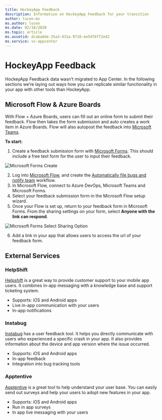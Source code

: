 ```yaml
---
title: HockeyApp Feedback
description: Information on HockeyApp Feedback for your transition
author: lucen-ms
ms.author: lucen
ms.date: 02/18/2020
ms.topic: article
ms.assetid: dcaba8de-35a3-431a-9720-ee54f8ff2e42
ms.service: vs-appcenter
---
```


# HockeyApp Feedback

HockeyApp Feedback data wasn't migrated to App Center. In the following sections we’re laying out ways how you can replicate similar functionality in your app with other tools than HockeyApp.

## Microsoft Flow & Azure Boards

With Flow + Azure Boards, users can fill out an online form to submit their feedback.  Flow then takes the form submission and auto creates a work item in Azure Boards.  Flow will also autopost the feedback into [Microsoft Teams](https://products.office.com/microsoft-teams/group-chat-software).

**To start:**

1. Create a feedback submission form with [Microsoft Forms](https://forms.office.com/Pages/DesignPage.aspx).  This should include a free text form for the user to input their feedback.

![Microsoft Forms Create](images/feedback-form-a.png)

2. Log into [Microsoft Flow](https://preview.flow.microsoft.com/), and create the [Automatically file bugs and notify team](https://preview.flow.microsoft.com/galleries/public/templates/1a5cd7ae0a3746b39696556ae702c53e/automatically-file-bugs-and-notify-team/) workflow.
3. In Microsoft Flow, connect to Azure DevOps, Microsoft Teams and Microsoft Forms.
4. Select your feedback submission form in the Microsoft Flow setup wizard.
5. Once your Flow is set up, return to your feedback form in Microsoft Forms.  From the sharing settings on your form, select **Anyone with the link can respond**.

![Microsoft Forms Select Sharing Option](images/feedback-form-b.png)

6. Add a link in your app that allows users to access the url of your feedback form.

## External Services

### HelpShift

[Helpshift](https://www.helpshift.com/) is a great way to provide customer support to your mobile app users.  It combines in-app messaging with a knowledge base and support ticketing system. 

- Supports: iOS and Android apps
- Live in-app communication with your users
- In-app notifications

### Instabug

[Instabug](https://instabug.com) has a user feedback tool.  It helps you directly communicate with users who experienced a specific crash in your app.  It also provides information about the device and app version where the issue occurred.

- Supports: iOS and Android apps
- In-app feedback
- Integration into bug tracking tools

### Apptentive

[Apptentive](https://www.apptentive.com/) is a great tool to help understand your user base. You can easily send out surveys and help your users to adopt new features in your app.

- Supports: iOS and Android apps
- Run in app surveys
- In app live messaging with your users
